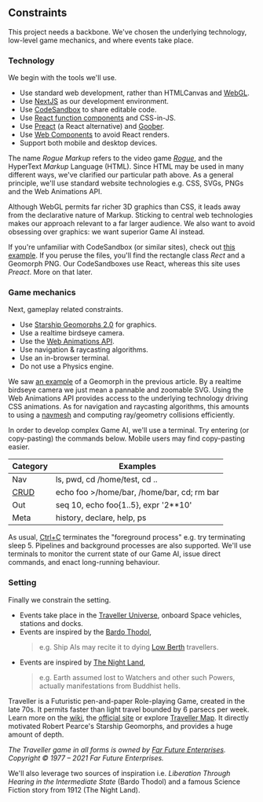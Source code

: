 ## Constraints

This project needs a backbone.
We've chosen the underlying technology, low-level game mechanics, and where events take place.

### Technology

We begin with the tools we'll use.  

- Use standard web development, rather than HTMLCanvas and [WebGL](https://developer.mozilla.org/en-US/docs/Web/API/WebGL_API).
- Use [NextJS](https://nextjs.org/) as our development environment.
- Use [CodeSandbox](https://codesandbox.io) to share editable code.
- Use [React function components](https://reactjs.org/docs/components-and-props.html#function-and-class-components) and CSS-in-JS.
- Use [Preact](https://www.npmjs.com/package/preact) (a React alternative) and [Goober](https://www.npmjs.com/package/goober).
- Use [Web Components](https://developer.mozilla.org/en-US/docs/Web/Web_Components) to avoid React renders.
- Support both mobile and desktop devices.

The name _Rogue Markup_ refers to the video game [_Rogue_](https://en.wikipedia.org/wiki/Rogue_(video_game)), and the HyperText _Markup_ Language (HTML).
Since HTML may be used in many different ways,
we've clarified our particular path above.
As a general principle, we'll use standard website technologies e.g. CSS, SVGs, PNGs and the Web Animations API.

<aside>

Although WebGL permits far richer 3D graphics than CSS,
it leads away from the declarative nature of Markup.
Sticking to central web technologies makes our approach relevant to a far larger audience.
We also want to avoid obsessing over graphics: we want superior Game AI instead.

</aside>

If you're unfamiliar with CodeSandbox (or similar sites), check out  [this example](https://codesandbox.io/s/rogue-markup-panzoom-yq060?file=/src/panzoom/PanZoom.jsx  "@new-tab").
If you peruse the files, you'll find the rectangle class _Rect_ and a Geomorph PNG.
Our CodeSandboxes use React, whereas this site uses _Preact_.
More on that later.

### Game mechanics

Next, gameplay related constraints.

- Use [Starship Geomorphs 2.0](http://travellerrpgblog.blogspot.com/2018/10/the-starship-geomorphs-book-if-finally.html) for graphics.
- Use a realtime birdseye camera.
- Use the [Web Animations API](https://developer.mozilla.org/en-US/docs/Web/API/Web_Animations_API/Using_the_Web_Animations_API).
- Use navigation & raycasting algorithms.
- Use an in-browser terminal.
- Do not use a Physics engine.

We saw [an example](/pics/g-301--bridge.debug.x2.png "@new-tab") of a Geomorph in the previous article.
By a realtime birdseye camera we just mean a pannable and zoomable SVG.
Using the Web Animations API provides access to the underlying technology driving CSS animations.
As for navigation and raycasting algorithms, this amounts to using a [navmesh](https://en.wikipedia.org/wiki/Navigation_mesh#:~:text=A%20navigation%20mesh%2C%20or%20navmesh,video%20game%20AI%20in%202000.) and computing ray/geometry collisions efficiently.

In order to develop complex Game AI, we'll use a terminal.
Try entering (or copy-pasting) the commands below.
Mobile users may find copy-pasting easier.

  | Category | Examples  |
  | ------- | ---------- |
  | Nav | <span class="cmd">ls</span>, <span class="cmd">pwd</span>, <span class="cmd">cd /home/test</span>, <span class="cmd">cd ..</span> |
  | [CRUD](https://en.wikipedia.org/wiki/Create,_read,_update_and_delete "@new-tab") | <span class="cmd">echo foo >/home/bar</span>, <span class="cmd">/home/bar</span>, <span class="cmd">cd; rm bar</span> |
  | Out | <span class="cmd">seq 10</span>, <span class="cmd">echo foo{1..5}</span>, <span class="cmd">expr '2**10'</span> |
  | Meta | <span class="cmd">history</span>, <span class="cmd"> declare</span>, <span class="cmd">help</span>, <span class="cmd"> ps</span> |

  <div
    class="tabs"
    id="tabs-terminal-demo"
    height="300"
    tabs="[
      { key: 'terminal', session: 'test' },
      { key: 'terminal', session: 'other' },
    ]"
  ></div>

As usual, [Ctrl+C](#command "sigkill test") terminates the "foreground process" e.g. try terminating <span class="cmd">sleep 5</span>.
Pipelines and background processes are also supported.
We'll use terminals to monitor the current state of our Game AI, issue direct commands, and enact long-running behaviour.

### Setting

Finally we constrain the setting.

- Events take place in the [Traveller Universe](https://travellermap.com/?p=-1.329!-23.768!3), onboard Space vehicles, stations and docks.
- Events are inspired by the [Bardo Thodol](https://en.wikipedia.org/wiki/Bardo_Thodol),
  >  e.g. Ship AIs may recite it to dying [Low Berth](https://wiki.travellerrpg.com/Low_Berth_Rack "@new-tab") travellers.
- Events are inspired by [The Night Land](https://en.wikipedia.org/wiki/The_Night_Land),
  > e.g. Earth assumed lost to Watchers and other such Powers, actually manifestations from Buddhist hells.


Traveller is a Futuristic pen-and-paper Role-playing Game, created in the late 70s.
It permits faster than light travel bounded by 6 parsecs per week.
Learn more on the [wiki](https://wiki.travellerrpg.com/Jump_Drive), the [official site](https://www.farfuture.net/) or explore [Traveller Map](https://travellermap.com/).
It directly motivated Robert Pearce's Starship Geomorphs, and provides a huge amount of depth.

<!-- <div style="font-size:smaller; padding-bottom: 6px"> -->
<div class="small-print">

_The Traveller game in all forms is owned by [Far Future Enterprises](https://www.farfuture.net/). Copyright © 1977 – 2021 Far Future Enterprises._

</div>

We'll also leverage two sources of inspiration i.e. _Liberation Through Hearing in the Intermediate State_ (Bardo Thodol) and a famous Science Fiction story from 1912 (The Night Land).